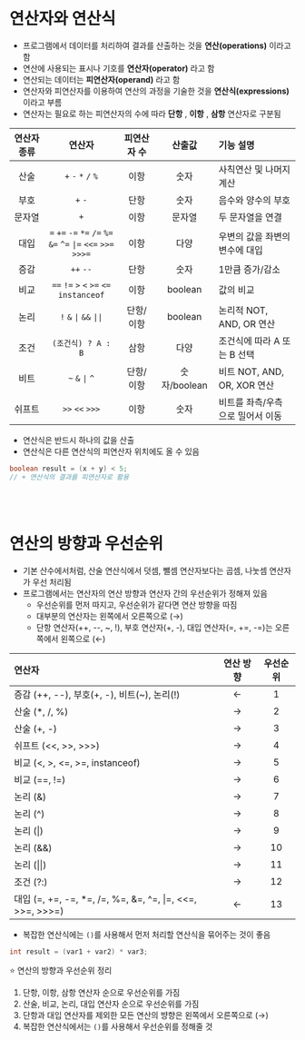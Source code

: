 # 연산자와 연산식

- 프로그램에서 데이터를 처리하여 결과를 산출하는 것을 **연산(operations)** 이라고 함
- 연산에 사용되는 표시나 기호를 **연산자(operator)** 라고 함
- 연산되는 데이터는 **피연산자(operand)** 라고 함
- 연산자와 피연산자를 이용하여 연산의 과정을 기술한 것을 **연산식(expressions)** 이라고 부름
- 연산자는 필요로 하는 피연산자의 수에 따라 **단항** , **이항** , **삼항** 연산자로 구분됨

| 연산자 종류 |                               연산자                               | 피연산자 수 |    산출값    | 기능 설명                        |
| :---------: | :----------------------------------------------------------------: | :---------: | :----------: | :------------------------------- |
|    산술     |                        `+` `-` `*` `/` `%`                         |    이항     |     숫자     | 사칙연산 및 나머지 계산          |
|    부호     |                              `+` `-`                               |    단항     |     숫자     | 음수와 양수의 부호               |
|   문자열    |                                `+`                                 |    이항     |    문자열    | 두 문자열을 연결                 |
|    대입     | `=` `+=` `-=` `*=` `/=` `%=`<br>`&=` `^=` `\|=` `<<=` `>>=` `>>>=` |    이항     |     다양     | 우변의 값을 좌변의 변수에 대입   |
|    증감     |                             `++` `--`                              |    단항     |     숫자     | 1만큼 증가/감소                  |
|    비교     |            `==` `!=` `>` `<` `>=` `<=`<br>`instanceof`             |    이항     |   boolean    | 값의 비교                        |
|    논리     |                      `!` `&` `\|` `&&` `\|\|`                      |  단항/이항  |   boolean    | 논리적 NOT, AND, OR 연산         |
|    조건     |                         `(조건식) ? A : B`                         |    삼항     |     다양     | 조건식에 따라 A 또는 B 선택      |
|    비트     |                          `~` `&` `\|` `^`                          |  단항/이항  | 숫자/boolean | 비트 NOT, AND, OR, XOR 연산      |
|   쉬프트    |                          `>>` `<<` `>>>`                           |    이항     |     숫자     | 비트를 좌측/우측으로 밀어서 이동 |

- 연산식은 반드시 하나의 값을 산출
- 연산식은 다른 연산식의 피연산자 위치에도 올 수 있음

```java
boolean result = (x + y) < 5;
// + 연산식의 결과를 피연산자로 활용
```

<br>
<br>

# 연산의 방향과 우선순위

- 기본 산수에서처럼, 산술 연산식에서 덧셈, 뺄셈 연산자보다는 곱셈, 나눗셈 연산자가 우선 처리됨
- 프로그램에서는 연산자의 연산 방향과 연산자 간의 우선순위가 정해져 있음
  - 우선순위를 먼저 따지고, 우선순위가 같다면 연산 방향을 따짐
  - 대부분의 연산자는 왼쪽에서 오른쪽으로 (→)
  - 단항 연산자(++, --, ~, !), 부호 연산자(+, -), 대입 연산자(=, +=, -=)는 오른쪽에서 왼쪽으로 (←)

| 연산자                                                     | 연산 방향 | 우선순위 |
| :--------------------------------------------------------- | :-------: | :------: |
| 증감 (++, --), 부호(+, -), 비트(~), 논리(!)                |     ←     |    1     |
| 산술 (\*, /, %)                                            |     →     |    2     |
| 산술 (+, -)                                                |     →     |    3     |
| 쉬프트 (<<, >>, >>>)                                       |     →     |    4     |
| 비교 (<, >, <=, >=, instanceof)                            |     →     |    5     |
| 비교 (==, !=)                                              |     →     |    6     |
| 논리 (&)                                                   |     →     |    7     |
| 논리 (^)                                                   |     →     |    8     |
| 논리 (\|)                                                  |     →     |    9     |
| 논리 (&&)                                                  |     →     |    10    |
| 논리 (\|\|)                                                |     →     |    11    |
| 조건 (?:)                                                  |     →     |    12    |
| 대입 (=, +=, -=, \*=, /=, %=, &=, ^=, \|=, <<=, >>=, >>>=) |     ←     |    13    |

- 복잡한 연산식에는 `()`를 사용해서 먼저 처리할 연산식을 묶어주는 것이 좋음

```java
int result = (var1 + var2) * var3;
```

⭐ 연산의 방향과 우선순위 정리

1. 단항, 이항, 삼항 연산자 순으로 우선순위를 가짐
2. 산술, 비교, 논리, 대입 연산자 순으로 우선순위를 가짐
3. 단항과 대입 연산자를 제외한 모든 연산의 뱡향은 왼쪽에서 오른쪽으로 (→)
4. 복잡한 연산식에서는 `()`를 사용해서 우선순위를 정해줄 것
